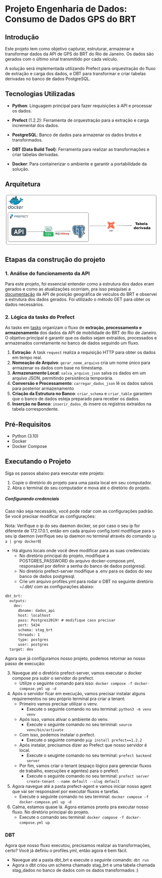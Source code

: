 #  Projeto Engenharia de Dados: Consumo de Dados GPS do BRT

## Introdução

Este projeto tem como objetivo capturar, estruturar, armazenar e transformar dados da API de GPS do BRT do Rio de Janeiro. Os dados são gerados com o último sinal transmitido por cada veículo.

A solução será implementada utilizando Prefect para orquestração do fluxo de extração e carga dos dados, e DBT para transformar e criar tabelas derivadas no banco de dados PostgreSQL.


## Tecnologias Utilizadas
-   **Python**: Linguagem principal para fazer requisições à API e processar os dados.
    
-   **Prefect** (1.2.2): Ferramenta de orquestração para a extração e carga incremental dos dados.
    
-   **PostgreSQL**: Banco de dados para armazenar os dados brutos e transformados.
    
-   **DBT (Data Build Tool)**: Ferramenta para realizar as transformações e criar tabelas derivadas.
    
-   **Docker**: Para containerizar o ambiente e garantir a portabilidade da solução.


## Arquitetura

![Diagrama de Arquitetura](img/arquitetura.jpg)

## Etapas da construção do projeto


### 1. Análise do funcionamento da API
Para este projeto, foi essencial entender como a estrutura dos dados eram gerados e como as atualizações ocorriam, pra isso pesquisei a [documentação](https://www.data.rio/documents/3ce6c6dc62b14a779dc7a6d2e22ed921/about) da API de posição geográfica de veículos do BRT e observei a estrutura dos dados gerados. Foi utilizado o método GET para obter os dados necessários.

### 2. Lógica da tasks do Prefect

As tasks em [tasks](src/tasks.py) organizam o fluxo de **extração, processamento e armazenamento** dos dados da API de mobilidade do BRT do Rio de Janeiro. O objetivo principal é garantir que os dados sejam extraídos, processados e armazenados corretamente no banco de dados seguindo um fluxo.

1.  **Extração**: A task `request` realiza a requisição HTTP para obter os dados em tempo real.
2.  **Nomeação de Arquivo**: `gerar_nome_arquivo` cria um nome único para armazenar os dados com base no timestamp.
3.  **Armazenamento Local**: `salva_arquivo_json` salva os dados em um arquivo JSON, permitindo persistência temporária.
4.  **Conversão e Processamento**: `carregar_dados_json` lê os dados salvos para posterior armazenamento
5.  **Criação da Estrutura no Banco**: `criar_schema` e `criar_table` garantem que o banco de dados esteja preparado para receber os dados.
6.  **Inserção no Banco**: `inserir_dados_db` insere os registros extraídos na tabela correspondente.



## Pré-Requisitos

-   Python (3.10)
-   Docker
-   Docker Compose

## Executando o Projeto

Siga os passos abaixo para executar este projeto:

1. Copie o diretório do projeto para uma pasta local em seu computador.
2. Abra o terminal do seu computador e mova até o diretório do projeto.

##### Configurando credenciais
Caso não seja necessário, você pode rodar com as configurações padrão. Se você precisar modificar as configurações:

Nota: Verifique o ip do seu daemon docker, se por caso o seu ip for diferente de 172.17.0.1, então em cada arquivo config.toml modifique para o seu ip daemon (verifique seu ip daemon no terminal através do comando `ip a | grep docker0`)

- Há alguns locais onde você deve modificar para as suas credenciais:
	-	No diretório principal do projeto, modifique a POSTGRES_PASSWORD do arquivo docker-compose.yml, responsável por definir a senha do banco de dados postgresql.
	-	No diretório prefect-server modifique a .env para os dados do seu banco de dados postgresql.
	-	Crie um arquivo profiles.yml para rodar o DBT no seguinte diretório ~/.dbt/ com as configurações abaixo:
```
dbt_brt:
  outputs:
    dev:
      dbname: dados_api
      host: localhost
      pass: Postgres2019! # modifique caso precisar
      port: 5434
      schema: stag_brt
      threads: 1
      type: postgres
      user: postgres
  target: dev
```

Agora que já configuramos nosso projeto, podemos retornar ao nosso passo de execução:


3. Navegue até o diretório prefect-server, vamos executar o docker compose pra subir o servidor do prefect. 
	- Utilize o seguinte comando para isso:  `docker compose -f docker-compose.yml up -d`
5. Após o servidor ficar em execução, vamos precisar instalar alguns requirementos no seu próprio terminal pra criar a tenant:
	- Primeiro vamos precisar utilizar o venv. 
		- Execute o seguinte comando no seu terminal: `python3 -m venv venv`
	- Após isso, vamos ativar o ambiente do venv. 
		- Execute o seguinte comando no seu terminal: `source venv/bin/activate`
	- Com isso, podemos instalar o prefect. 
		- Execute o seguinte comando `pip install prefect==1.2.2`
	- Após instalar, precisamos dizer ao Prefect que nosso servidor é local. 
		- Execute o seuginte comando no seu terminal: `prefect backend server`
	- Por fim, vamos criar o tenant (espaço lógico para gerenciar fluxos de trabalho, execuções e agentes) para o prefect. 
		- Execute o seguinte comando no seu terminal: `prefect server create-tenant --name default --slug default`
6. Agora navegue até a pasta prefect-agent e vamos iniciar nosso agent que vai ser responsável por executar fluxos e tarefas. 
	- Execute o seguinte comando no seu terminal: `docker compose -f docker-compose.yml up -d`
7. Calma, estamos quase lá. Agora estamos pronto pra executar nosso fluxo. No diretório principal do projeto. 
	-	Execute o comando seu terminal: `docker compose -f docker-compose.yml up`

### DBT
Agora que nosso fluxo executou, precisamos realizar as transformações, certo? Você já definiu o profiles.yml, então agora é bem fácil.

-	Navegue até a pasta dbt_brt e execute o seguinte comando: `dbt run`
- 	Agora o dbt criou um schema chamado stag_brt e uma tabela chamada stag_dados no banco de dados com os dados transformados :)